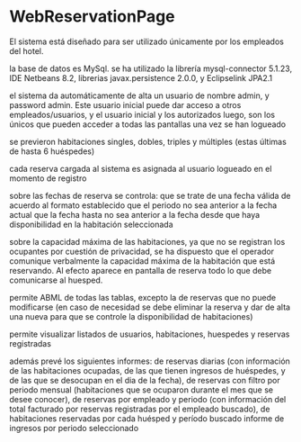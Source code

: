 # WebReservationPage

El sistema está diseñado para ser utilizado únicamente por los empleados del hotel.

la base de datos es MySql. se ha utilizado la librería mysql-connector 5.1.23, IDE Netbeans 8.2, librerias javax.persistence 2.0.0, y Eclipselink JPA2.1

el sistema da automáticamente de alta un usuario de nombre admin, y password admin. Este usuario inicial puede dar acceso a otros empleados/usuarios, y el usuario inicial y los autorizados luego, son los únicos que pueden acceder a todas las pantallas una vez se han logueado

se previeron habitaciones singles, dobles, triples y múltiples (estas últimas de hasta 6 huéspedes)

cada reserva cargada al sistema es asignada al usuario logueado en el momento de registro

sobre las fechas de reserva se controla:
  que se trate de una fecha válida de acuerdo al formato establecido
  que el periodo no sea anterior a la fecha actual
  que la fecha hasta no sea anterior a la fecha desde
  que haya disponibilidad en la habitación seleccionada

sobre la capacidad máxima de las habitaciones, ya que no se registran los ocupantes por cuestión de privacidad, se ha dispuesto que el operador comunique verbalmente la capacidad máxima de la habitación que está reservando. Al efecto aparece en pantalla de reserva todo lo que debe comunicarse al huesped.

permite ABML de todas las tablas, excepto la de reservas que no puede modificarse (en caso de necesidad se debe eliminar la reserva y dar de alta una nueva para que se controle la disponibilidad de habitaciones)

permite visualizar listados de usuarios, habitaciones, huespedes y reservas registradas

además prevé los siguientes informes:
  de reservas diarias (con información de las habitaciones ocupadas, de las que tienen ingresos de huéspedes, y de las que se desocupan en el dia de la fecha),
  de reservas con filtro por periodo mensual (habitaciones que se ocuparon durante el mes que se desee conocer), 
  de reservas por empleado y periodo (con información del total facturado por reservas registradas por el empleado buscado), 
  de habitaciones reservadas por cada huésped y período buscado
  informe de ingresos por periodo seleccionado

